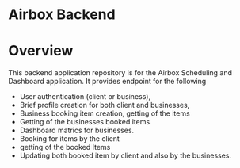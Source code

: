 # Airbox Backend

# Overview
This backend application repository is for the Airbox Scheduling and Dashboard application. It provides endpoint for the following
- User authentication (client or business), 
- Brief profile creation for both client and businesses,
- Business booking item creation, getting of the items 
- Getting of the businesses booked items
- Dashboard matrics for businesses.
- Booking for items by the client
- getting of the booked Items
- Updating both booked item by client and also by the businesses.
